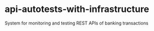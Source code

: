 # api-autotests-with-infrastructure
System for monitoring and testing REST APIs of banking transactions
